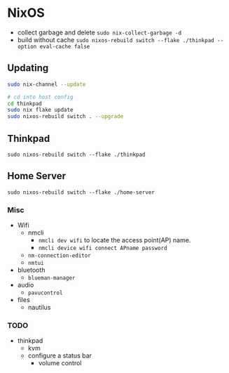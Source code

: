 # NixOS

- collect garbage and delete
  `sudo nix-collect-garbage -d`
- build without cache
  `sudo nixos-rebuild switch --flake ./thinkpad --option eval-cache false`

## Updating

```sh
sudo nix-channel --update

# cd into host config
cd thinkpad
sudo nix flake update
sudo nixos-rebuild switch . --upgrade
```

## Thinkpad

`sudo nixos-rebuild switch --flake ./thinkpad`

## Home Server

`sudo nixos-rebuild switch --flake ./home-server`

### Misc

- Wifi
  - nmcli
    - `nmcli dev wifi` to locate the access point(AP) name.
    - `nmcli device wifi connect APname password`
  - `nm-connection-editor`
  - `nmtui`
- bluetooth
  - `blueman-manager`
- audio
  - `pavucontrol`
- files
  - nautilus

### TODO

- thinkpad
  - kvm
  - configure a status bar
    - volume control
